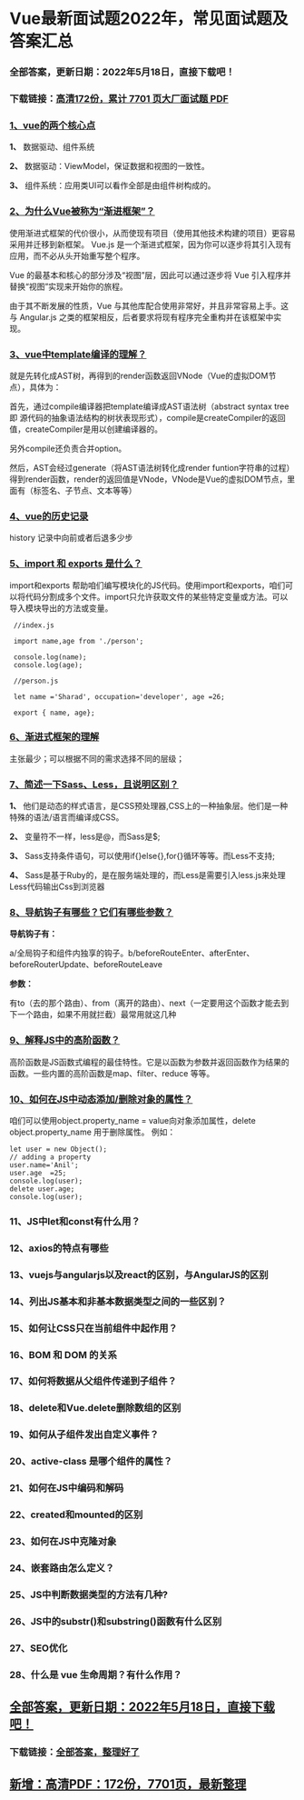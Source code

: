 # Vue最新面试题2022年，常见面试题及答案汇总


### 全部答案，更新日期：2022年5月18日，直接下载吧！

### 下载链接：[高清172份，累计 7701 页大厂面试题  PDF](https://gitee.com/souyunku/DevBooks/blob/master/docs/index.md)



### [1、vue的两个核心点](https://gitee.com/souyunku/DevBooks/blob/master/docs/Vue/Vue最新面试题2021年，常见面试题及答案汇总.md#1vue的两个核心点)  


**1、** 数据驱动、组件系统

**2、** 数据驱动：ViewModel，保证数据和视图的一致性。

**3、** 组件系统：应用类UI可以看作全部是由组件树构成的。


### [2、为什么Vue被称为“渐进框架”？](https://gitee.com/souyunku/DevBooks/blob/master/docs/Vue/Vue最新面试题2021年，常见面试题及答案汇总.md#2为什么vue被称为“渐进框架)  


使用渐进式框架的代价很小，从而使现有项目（使用其他技术构建的项目）更容易采用并迁移到新框架。 Vue.js 是一个渐进式框架，因为你可以逐步将其引入现有应用，而不必从头开始重写整个程序。

Vue 的最基本和核心的部分涉及“视图”层，因此可以通过逐步将 Vue 引入程序并替换“视图”实现来开始你的旅程。

由于其不断发展的性质，Vue 与其他库配合使用非常好，并且非常容易上手。这与 Angular.js 之类的框架相反，后者要求将现有程序完全重构并在该框架中实现。


### [3、vue中template编译的理解？](https://gitee.com/souyunku/DevBooks/blob/master/docs/Vue/Vue最新面试题2021年，常见面试题及答案汇总.md#3vue中template编译的理解)  


就是先转化成AST树，再得到的render函数返回VNode（Vue的虚拟DOM节点），具体为：

首先，通过compile编译器把template编译成AST语法树（abstract syntax tree 即 源代码的抽象语法结构的树状表现形式），compile是createCompiler的返回值，createCompiler是用以创建编译器的。

另外compile还负责合并option。

然后，AST会经过generate（将AST语法树转化成render funtion字符串的过程）得到render函数，render的返回值是VNode，VNode是Vue的虚拟DOM节点，里面有（标签名、子节点、文本等等）


### [4、vue的历史记录](https://gitee.com/souyunku/DevBooks/blob/master/docs/Vue/Vue最新面试题2021年，常见面试题及答案汇总.md#4vue的历史记录)  


history 记录中向前或者后退多少步


### [5、import 和 exports 是什么？](https://gitee.com/souyunku/DevBooks/blob/master/docs/Vue/Vue最新面试题2021年，常见面试题及答案汇总.md#5import-和-exports-是什么)  


import和exports 帮助咱们编写模块化的JS代码。使用import和exports，咱们可以将代码分割成多个文件。import只允许获取文件的某些特定变量或方法。可以导入模块导出的方法或变量。

```
 //index.js

 import name,age from './person';

 console.log(name);
 console.log(age);

 //person.js

 let name ='Sharad', occupation='developer', age =26;

 export { name, age};
```


### [6、渐进式框架的理解](https://gitee.com/souyunku/DevBooks/blob/master/docs/Vue/Vue最新面试题2021年，常见面试题及答案汇总.md#6渐进式框架的理解)  


主张最少；可以根据不同的需求选择不同的层级；


### [7、简述一下Sass、Less，且说明区别？](https://gitee.com/souyunku/DevBooks/blob/master/docs/Vue/Vue最新面试题2021年，常见面试题及答案汇总.md#7简述一下sassless且说明区别)  


**1、** 他们是动态的样式语言，是CSS预处理器,CSS上的一种抽象层。他们是一种特殊的语法/语言而编译成CSS。

**2、** 变量符不一样，less是@，而Sass是$;

**3、** Sass支持条件语句，可以使用if{}else{},for{}循环等等。而Less不支持;

**4、** Sass是基于Ruby的，是在服务端处理的，而Less是需要引入less.js来处理Less代码输出Css到浏览器


### [8、导航钩子有哪些？它们有哪些参数？](https://gitee.com/souyunku/DevBooks/blob/master/docs/Vue/Vue最新面试题2021年，常见面试题及答案汇总.md#8导航钩子有哪些它们有哪些参数)  


**导航钩子有：**

a/全局钩子和组件内独享的钩子。b/beforeRouteEnter、afterEnter、beforeRouterUpdate、beforeRouteLeave

**参数：**

有to（去的那个路由）、from（离开的路由）、next（一定要用这个函数才能去到下一个路由，如果不用就拦截）最常用就这几种


### [9、解释JS中的高阶函数？](https://gitee.com/souyunku/DevBooks/blob/master/docs/Vue/Vue最新面试题2021年，常见面试题及答案汇总.md#9解释js中的高阶函数)  


高阶函数是JS函数式编程的最佳特性。它是以函数为参数并返回函数作为结果的函数。一些内置的高阶函数是map、filter、reduce 等等。


### [10、如何在JS中动态添加/删除对象的属性？](https://gitee.com/souyunku/DevBooks/blob/master/docs/Vue/Vue最新面试题2021年，常见面试题及答案汇总.md#10如何在js中动态添加/删除对象的属性)  


咱们可以使用object.property_name = value向对象添加属性，delete object.property_name 用于删除属性。 例如：

```
let user = new Object();
// adding a property
user.name='Anil';
user.age  =25;
console.log(user);
delete user.age;
console.log(user);
```


### 11、JS中let和const有什么用？
### 12、axios的特点有哪些
### 13、vuejs与angularjs以及react的区别，与AngularJS的区别
### 14、列出JS基本和非基本数据类型之间的一些区别？
### 15、如何让CSS只在当前组件中起作用？
### 16、BOM 和 DOM 的关系
### 17、如何将数据从父组件传递到子组件？
### 18、delete和Vue.delete删除数组的区别
### 19、如何从子组件发出自定义事件？
### 20、active-class 是哪个组件的属性？
### 21、如何在JS中编码和解码
### 22、created和mounted的区别
### 23、如何在JS中克隆对象
### 24、嵌套路由怎么定义？
### 25、JS中判断数据类型的方法有几种?
### 26、JS中的substr()和substring()函数有什么区别
### 27、SEO优化
### 28、什么是 vue 生命周期？有什么作用？





## [全部答案，更新日期：2022年5月18日，直接下载吧！](https://gitee.com/souyunku/DevBooks/blob/master/docs/daan.md)

### 下载链接：[全部答案，整理好了](https://gitee.com/souyunku/DevBooks/blob/master/docs/daan.md)




## [新增：高清PDF：172份，7701页，最新整理](https://gitee.com/souyunku/DevBooks/blob/master/docs/daan.md)




